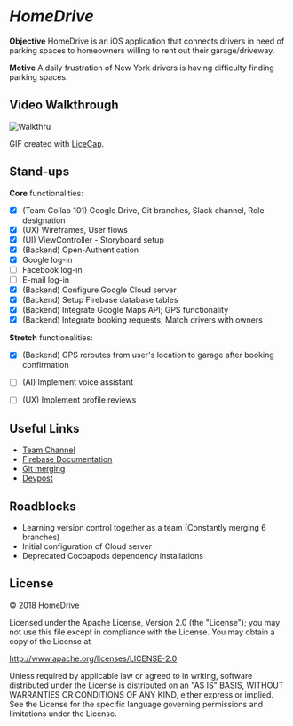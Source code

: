 # *HomeDrive*

**Objective** HomeDrive is an iOS application that connects drivers in need of parking spaces to homeowners willing to rent out their garage/driveway.

**Motive** A daily frustration of New York drivers is having difficulty finding parking spaces.

## Video Walkthrough
![Walkthru](DemoHack2.gif)

GIF created with [LiceCap](http://www.cockos.com/licecap/).

## Stand-ups
**Core** functionalities:
- [x] (Team Collab 101) Google Drive, Git branches, Slack channel, Role designation
- [x] (UX) Wireframes, User flows
- [x] (UI) ViewController - Storyboard setup
- [x] (Backend) Open-Authentication
- [x] Google log-in
- [ ] Facebook log-in
- [ ] E-mail log-in
- [x] (Backend) Configure Google Cloud server
- [x] (Backend) Setup Firebase database tables
- [x] (Backend) Integrate Google Maps API; GPS functionality
- [x] (Backend) Integrate booking requests; Match drivers with owners

**Stretch** functionalities:
- [x] (Backend) GPS reroutes from user's location to garage after booking confirmation
- [ ] (AI) Implement voice assistant
- [ ] (UX) Implement profile reviews


## Useful Links
- [Team Channel](https://hackattackqc2018.slack.com/messages/CDQ6F7HAR/)
- [Firebase Documentation](https://firebase.google.com/docs/guides/?authuser=0)
- [Git merging](https://www.atlassian.com/git/tutorials/merging-vs-rebasing)
- [Devpost](https://hackattack2018.devpost.com/)


## Roadblocks
- Learning version control together as a team (Constantly merging 6 branches)
- Initial configuration of Cloud server
- Deprecated Cocoapods dependency installations


## License
© 2018 HomeDrive

Licensed under the Apache License, Version 2.0 (the "License"); you may not use this file except in compliance with the License. You may obtain a copy of the License at

http://www.apache.org/licenses/LICENSE-2.0

Unless required by applicable law or agreed to in writing, software distributed under the License is distributed on an "AS IS" BASIS, WITHOUT WARRANTIES OR CONDITIONS OF ANY KIND, either express or implied. See the License for the specific language governing permissions and limitations under the License.


